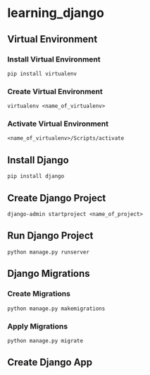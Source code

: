 # learning_django

## **Virtual Environment**

### Install Virtual Environment

    pip install virtualenv

### Create Virtual Environment
    
    virtualenv <name_of_virtualenv>

### Activate Virtual Environment
    
    <name_of_virtualenv>/Scripts/activate

## **Install Django**

    pip install django

## **Create Django Project**
    
    django-admin startproject <name_of_project>

## **Run Django Project**

    python manage.py runserver

## **Django Migrations**

### Create Migrations

    python manage.py makemigrations

### Apply Migrations
    
    python manage.py migrate

## **Create Django App**